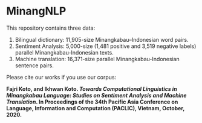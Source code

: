 # MinangNLP

This repository contains three data:
1. Bilingual dictionary: 11,905-size Minangkabau–Indonesian word pairs.
2. Sentiment Analysis: 5,000-size (1,481 positive and 3,519 negative labels) parallel Minangkabau-Indonesian texts.
3. Machine translation: 16,371-size parallel Minangkabau-Indonesian sentence pairs.

Please cite our works if you use our corpus:

 **Fajri Koto, and Ikhwan Koto. _Towards Computational Linguistics in Minangkabau Language: Studies on Sentiment Analysis and Machine Translation_.  In Proceedings of the 34th Pacific Asia Conference on Language, Information and Computation (PACLIC), Vietnam, October, 2020.**
